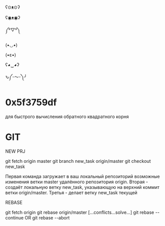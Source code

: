 ʕ⊙ᴥ⊙ʔ

ʕ◉ᴥ◉ʔ

༼°▽°༽

(•◡•)

(•ε•)

ʕ◕‿◕ʔ

ԅ༼･〜･༽╯


# 0x5f3759df
для быстрого вычисления обратного квадратного корня


# GIT

NEW PRJ

git fetch origin master
git branch new_task origin/master
git checkout new_task

Первая команда загружает в ваш локальный репозиторий возможные изменения ветки master удалённого репозитория origin.
Вторая - создаёт локальную ветку new_task, указывающую на верхний коммит ветки origin/master.
Третья - делает ветку new_task текущей

REBASE

git fetch origin
git rebase origin/master
[...conflicts...solve...]
git rebase --continue OR git rebase --abort
